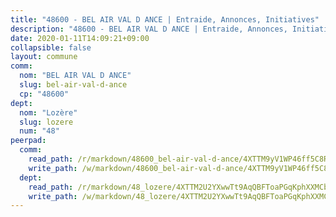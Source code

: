 ```yaml
---
title: "48600 - BEL AIR VAL D ANCE | Entraide, Annonces, Initiatives"
description: "48600 - BEL AIR VAL D ANCE | Entraide, Annonces, Initiatives"
date: 2020-01-11T14:09:21+09:00
collapsible: false
layout: commune
comm:
  nom: "BEL AIR VAL D ANCE"
  slug: bel-air-val-d-ance
  cp: "48600"
dept:
  nom: "Lozère"
  slug: lozere
  num: "48"
peerpad:
  comm:
    read_path: /r/markdown/48600_bel-air-val-d-ance/4XTTM9yV1WP46ff5C8RhcKTkaRpk7qrEVi6YXmTScrL3ziEGj
    write_path: /w/markdown/48600_bel-air-val-d-ance/4XTTM9yV1WP46ff5C8RhcKTkaRpk7qrEVi6YXmTScrL3ziEGj-K3TgV6jw1rpHenvXH3B65bPQCWsCTUhbCjcX8pcdnuGHxa8SbWwS2zr3BL8ZoRC8TrHP6HidZwTJpx4ncxM8sxFYskUvLmeV37KVpsRtd4FSWuyRzBxWNjSeytvt9dGeiPLUbGJ7
  dept:
    read_path: /r/markdown/48_lozere/4XTTM2U2YXwwTt9AqQBFToaPGqKphXXMCbRQJd3ieCWApZKhp
    write_path: /w/markdown/48_lozere/4XTTM2U2YXwwTt9AqQBFToaPGqKphXXMCbRQJd3ieCWApZKhp-K3TgU8LFw2VbEvF8YT63nrQb5nBCHp3LkChLkTGaYr9v91U6euBJvc2gC6ZE26iQLtBcf6bgLU5YQs5jKcnyLY5qYAH3MFy4H4ZDybCAkb97J6HGTY7nKmFopGDHEk7j5murpeJa
---
```


